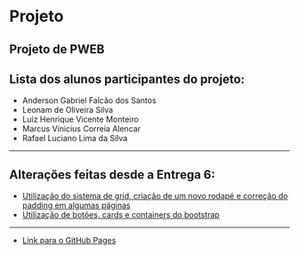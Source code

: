 # Projeto
Projeto de PWEB
---
## Lista dos alunos participantes do projeto:
* Anderson Gabriel Falcão dos Santos
* Leonam de Oliveira Silva
* Luiz Henrique Vicente Monteiro
* Marcus Vinicius Correia Alencar
* Rafael Luciano Lima da Silva
---
## Alterações feitas desde a Entrega 6:
* [Utilização do sistema de grid, criação de um novo rodapé e correção do padding em algumas páginas](https://github.com/rafaellucian0/Projeto/commit/44862269123ef7463a48a2d8f6a4868a9cda998f)
* [Utilização de botões, cards e containers do bootstrap](https://github.com/rafaellucian0/Projeto/commit/fe4efdeee9ea0b2ced8e1bbb7ea3c2ca01ebc3e0)
---
* [Link para o GitHub Pages](https://rafaellucian0.github.io/Projeto/)
